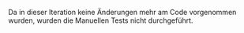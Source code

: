 Da in dieser Iteration keine Änderungen mehr am Code vorgenommen wurden, wurden die Manuellen Tests nicht durchgeführt.




















